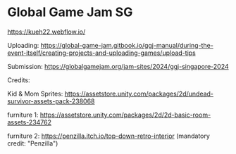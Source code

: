 # Global Game Jam SG

https://kueh22.webflow.io/

Uploading: https://global-game-jam.gitbook.io/ggj-manual/during-the-event-itself/creating-projects-and-uploading-games/upload-tips

Submission: https://globalgamejam.org/jam-sites/2024/ggj-singapore-2024

Credits:

Kid & Mom Sprites: https://assetstore.unity.com/packages/2d/undead-survivor-assets-pack-238068

furniture 1: https://assetstore.unity.com/packages/2d/2d-basic-room-assets-234762

furniture 2: https://penzilla.itch.io/top-down-retro-interior (mandatory credit: "Penzilla")